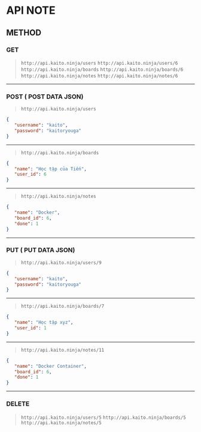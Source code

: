 # API NOTE

## METHOD

### GET
> `http://api.kaito.ninja/users`
> `http://api.kaito.ninja/users/6`
> `http://api.kaito.ninja/boards`
> `http://api.kaito.ninja/boards/6`
> `http://api.kaito.ninja/notes`
> `http://api.kaito.ninja/notes/6`

---

### POST ( POST DATA JSON)

> `http://api.kaito.ninja/users`

```json
{
   "username": "kaito",
   "password": "kaitoryouga"
}
```
---

> `http://api.kaito.ninja/boards`
```json
{
   "name": "Học tập của Tiến",
   "user_id": 6
}
```

---

> `http://api.kaito.ninja/notes`
```json
{
   "name": "Docker",
   "board_id": 6,
   "done": 1
}
```

---

### PUT ( PUT DATA JSON)

> `http://api.kaito.ninja/users/9`

```json
{
   "username": "kaito",
   "password": "kaitoryouga"
}
```
---

> `http://api.kaito.ninja/boards/7`
```json
{
   "name": "Học tập xyz",
   "user_id": 1
}
```

---

> `http://api.kaito.ninja/notes/11`
```json
{
   "name": "Docker Container",
   "board_id": 6,
   "done": 1
}
```

---

### DELETE
> `http://api.kaito.ninja/users/5`
> `http://api.kaito.ninja/boards/5`
> `http://api.kaito.ninja/notes/5`